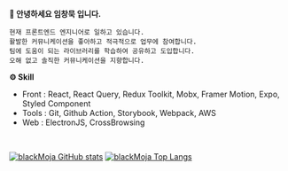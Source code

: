 <b>🙂 안녕하세요 임창묵 입니다.</b>
```
현재 프론트엔드 엔지니어로 일하고 있습니다.
활발한 커뮤니케이션을 좋아하고 적극적으로 업무에 참여합니다.
팀에 도움이 되는 라이브러리를 학습하여 공유하고 도입합니다.
오해 없고 솔직한 커뮤니케이션을 지향합니다.
```

<b>⚙ Skill</b>
- Front : React, React Query, Redux Toolkit, Mobx, Framer Motion, Expo, Styled Component
- Tools : Git, Github Action, Storybook, Webpack, AWS
- Web : ElectronJS, CrossBrowsing

<br />

[![blackMoja GitHub stats](https://github-readme-stats.vercel.app/api?username=blackMoja&theme=github_dark&show_icons=true&hide=issues)](https://github.com/blackMoja/github-readme-stats)
[![blackMoja Top Langs](https://github-readme-stats.vercel.app/api/top-langs/?username=blackMoja&layout=compact&theme=github_dark)](https://github.com/blackMoja/github-readme-stats)
